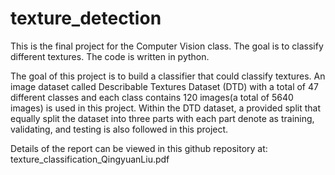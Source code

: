 # texture_detection
This is the final project for the Computer Vision class. The goal is to classify different textures. The code is written in python.

The goal of this project is to build a classifier that could classify textures. 
An image dataset called Describable Textures Dataset (DTD) with a total of 47 different classes and each class contains 120 images(a total of 5640 images) is used in this project. 
Within the DTD dataset, a provided split that equally split the dataset into three parts with each part denote as training, validating, and testing is also followed in this project. 

Details of the report can be viewed in this github repository at: texture_classification_QingyuanLiu.pdf
